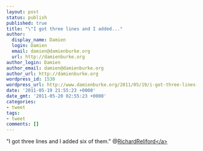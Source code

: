 ```yaml
---
layout: post
status: publish
published: true
title: "\"I got three lines and I added..."
author:
  display_name: Damien
  login: Damien
  email: damien@damienburke.org
  url: http://damienburke.org
author_login: Damien
author_email: damien@damienburke.org
author_url: http://damienburke.org
wordpress_id: 1530
wordpress_url: http://www.damienburke.org/2011/05/19/i-got-three-lines-and-i-added/
date: '2011-05-19 21:55:23 +0000'
date_gmt: '2011-05-20 02:55:23 +0000'
categories:
- tweet
tags:
- tweet
comments: []
---
```

<p>"I got three lines and I added six of them." @<a href="http:&#47;&#47;twitter.com&#47;RichardReliford" class="aktt_username">RichardReliford<&#47;a></p>
